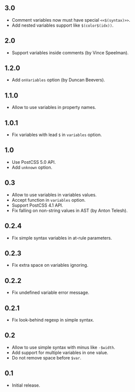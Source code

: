 ## 3.0
* Comment variables now must have special `<<$(syntax)>>`.
* Add nested variables support like `$(color$(idx))`.

## 2.0
* Support variables inside comments (by Vince Speelman).

## 1.2.0
* Add `onVariables` option (by Duncan Beevers).

## 1.1.0
* Allow to use variables in property names.

## 1.0.1
* Fix variables with lead `$` in `variables` option.

## 1.0
* Use PostCSS 5.0 API.
* Add `unknown` option.

## 0.3
* Allow to use variables in variables values.
* Accept function in `variables` option.
* Support PostCSS 4.1 API.
* Fix falling on non-string values in AST (by Anton Telesh).

## 0.2.4
* Fix simple syntax variables in at-rule parameters.

## 0.2.3
* Fix extra space on variables ignoring.

## 0.2.2
* Fix undefined variable error message.

## 0.2.1
* Fix look-behind regexp in simple syntax.

## 0.2
* Allow to use simple syntax with minus like `-$width`.
* Add support for multiple variables in one value.
* Do not remove space before `$var`.

## 0.1
* Initial release.

